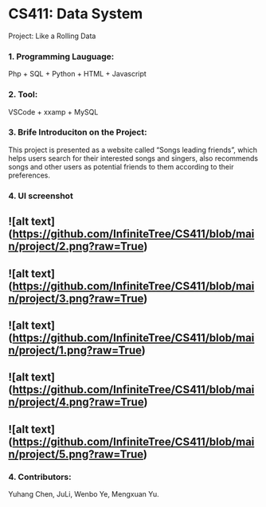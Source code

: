 # CS411: Data System
Project: Like a Rolling Data

### 1. Programming Lauguage: 
Php + SQL + Python + HTML + Javascript
### 2. Tool: 
VSCode + xxamp + MySQL
### 3. Brife Introduciton on the Project:
This project is presented as a website called “Songs leading friends”, which helps users search for their interested songs and singers, also recommends songs and other users as potential friends to them according to their preferences.

### 4. UI screenshot
![alt text] (https://github.com/InfiniteTree/CS411/blob/main/project/2.png?raw=True)
-------------------------------------------------------------------------------------------------------------------

![alt text] (https://github.com/InfiniteTree/CS411/blob/main/project/3.png?raw=True)
-------------------------------------------------------------------------------------------------------------------

![alt text] (https://github.com/InfiniteTree/CS411/blob/main/project/1.png?raw=True)
-------------------------------------------------------------------------------------------------------------------

![alt text] (https://github.com/InfiniteTree/CS411/blob/main/project/4.png?raw=True)
-------------------------------------------------------------------------------------------------------------------

![alt text] (https://github.com/InfiniteTree/CS411/blob/main/project/5.png?raw=True)
-------------------------------------------------------------------------------------------------------------------

### 4. Contributors: 
Yuhang Chen, JuLi, Wenbo Ye, Mengxuan Yu.

